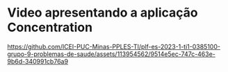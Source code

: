#  Video apresentando a aplicação Concentration

https://github.com/ICEI-PUC-Minas-PPLES-TI/plf-es-2023-1-ti1-0385100-grupo-9-problemas-de-saude/assets/113954562/9514e5ec-747c-463e-9b6d-340991cb76a9

